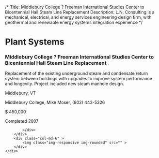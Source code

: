 /*
Title: Middlebury College ? Freeman International Studies Center to Bicentennial Hall Steam Line Replacement
Description: L.N. Consulting is a mechanical, electrical, and energy services engineering design firm, with geothermal and renewable energy systems integration experience
*/

# Plant Systems

<div>
	<div class="row">
		<div class="col-md-6" >
			<div class="well" >
				<h3>Middlebury College ? Freeman International Studies Center to Bicentennial Hall Steam Line Replacement</h3>
				<p>
   
   Replacement of the existing underground steam and condensate return system between buildings with upgrades to improve system performance and longevity.  Project included new steam manhole design.
</p>
				<p>Middlebury, VT</p>
				<p>Middlebury College, Mike Moser, (802) 443-5326</p>
				<p></p>
				<p></p>
				<p>$ 450,000</p>
				<p>Completed 2007</p>
				<p></p>
				
			</div>
		</div>
		<div class="col-md-6" >
			<img class="img-responsive img-rounded" src="" >
		</div>
	</div>
</div>